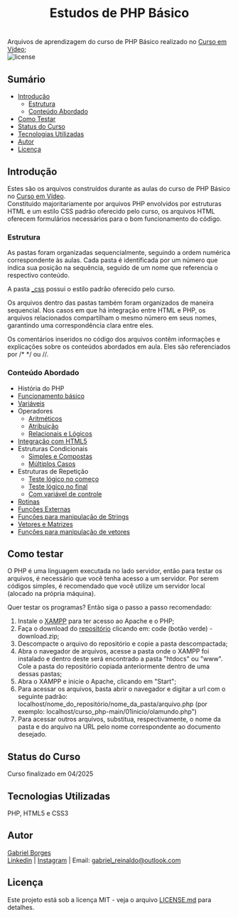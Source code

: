 # <h1 align="center">Estudos de PHP Básico<h1>
Arquivos de aprendizagem do curso de PHP Básico realizado no [Curso em Vídeo](https://www.cursoemvideo.com/curso/php-basico/);  
![license](https://img.shields.io/badge/license-MIT-green)  

## Sumário  
* [Introdução](#Introdução)
  * [Estrutura](#Estrutura)   
  * [Conteúdo Abordado](#Conteúdo-Abordado) 
* [Como Testar](#Como-Testar) 
* [Status do Curso](#Status-do-Curso)
* [Tecnologias Utilizadas](#Tecnologias-Utilizadas)
* [Autor](#Autor)
* [Licença](#Licença)
## Introdução  
Estes são os arquivos construídos durante as aulas do curso de PHP Básico no [Curso em Vídeo](https://www.cursoemvideo.com/curso/php-basico/).  
Constituido majoritariamente por arquivos PHP envolvidos por estruturas HTML e um estilo CSS padrão oferecido pelo curso, os arquivos HTML oferecem formulários necessários para o bom funcionamento do código.

### Estrutura  
As pastas foram organizadas sequencialmente, seguindo a ordem numérica correspondente às aulas. Cada pasta é identificada por um número que indica sua posição na sequência, seguido de um nome que referencia o respectivo conteúdo.  
  
A pasta [_css](https://github.com/gbr-developer/curso_php/tree/main/_css) possui o estilo padrão oferecido pelo curso.  
  
Os arquivos dentro das pastas também foram organizados de maneira sequencial. Nos casos em que há integração entre HTML e PHP, os arquivos relacionados compartilham o mesmo número em seus nomes, garantindo uma correspondência clara entre eles.  
  
Os comentários inseridos no código dos arquivos contêm informações e explicações sobre os conteúdos abordados em aula. Eles são referenciados por /* */ ou //.

### Conteúdo Abordado  
* História do PHP
* [Funcionamento básico](https://github.com/gbr-developer/curso_php/tree/main/01inicio)
* [Variáveis](https://github.com/gbr-developer/curso_php/tree/main/02variaveis)
* Operadores
  * [Aritméticos](https://github.com/gbr-developer/curso_php/tree/main/03operadores_aritmeticos)
  * [Atribuição](https://github.com/gbr-developer/curso_php/tree/main/04atribuicao)
  * [Relacionais e Lógicos](https://github.com/gbr-developer/curso_php/tree/main/05relacionais_logicos)
* [Integração com HTML5](https://github.com/gbr-developer/curso_php/tree/main/06integracaohtml)
* Estruturas Condicionais
  * [Simples e Compostas](https://github.com/gbr-developer/curso_php/tree/main/07condicoes)
  * [Múltiplos Casos](https://github.com/gbr-developer/curso_php/tree/main/08switch)
* Estruturas de Repetição
  * [Teste lógico no começo](https://github.com/gbr-developer/curso_php/tree/main/09while)
  * [Teste lógico no final](https://github.com/gbr-developer/curso_php/tree/main/10do_while)
  * [Com variável de controle](https://github.com/gbr-developer/curso_php/tree/main/11for)
* [Rotinas](https://github.com/gbr-developer/curso_php/tree/main/12rotinas)
* [Funções Externas](https://github.com/gbr-developer/curso_php/tree/main/13funcoes_externas)
* [Funções para manipulação de Strings](https://github.com/gbr-developer/curso_php/tree/main/14funcoes_strings)
* [Vetores e Matrizes](https://github.com/gbr-developer/curso_php/tree/main/15vetores_matrizes)
* [Funções para manipulação de vetores](https://github.com/gbr-developer/curso_php/tree/main/16funcoes_vetores)
   
## Como testar  
O PHP é uma linguagem executada no lado servidor, então para testar os arquivos, é necessário que você tenha acesso a um servidor. Por serem códigos simples, é recomendado que você utilize um servidor local (alocado na própria máquina).  
  
Quer testar os programas? Então siga o passo a passo recomendado:   
1. Instale o [XAMPP](https://www.apachefriends.org/pt_br/index.html) para ter acesso ao Apache e o PHP;
2. Faça o download do [repositório](https://github.com/gbr-developer/curso_php) clicando em: code (botão verde) - download.zip; 
3. Descompacte o arquivo do repositório e copie a pasta descompactada;
4. Abra o navegador de arquivos, acesse a pasta onde o XAMPP foi instalado e dentro deste será encontrado a pasta "htdocs" ou "www". Cole a pasta do repositório copiada anteriormente dentro de uma dessas pastas;
5. Abra o XAMPP e inicie o Apache, clicando em "Start";
6. Para acessar os arquivos, basta abrir o navegador e digitar a url com o seguinte padrão: localhost/nome_do_repositório/nome_da_pasta/arquivo.php (por exemplo: localhost/curso_php-main/01inicio/olamundo.php")
7. Para acessar outros arquivos, substitua, respectivamente, o nome da pasta e do arquivo na URL pelo nome correspondente ao documento desejado.

## Status do Curso  
Curso finalizado em 04/2025

## Tecnologias Utilizadas  
PHP, HTML5 e CSS3  

## Autor  
[Gabriel Borges](https://github.com/gbr-developer)  
[Linkedin](https://www.linkedin.com/in/gabriel-b-r/) | [Instagram](https://www.instagram.com/gbr_developer/) | Email: gabriel_reinaldo@outlook.com

## Licença  
Este projeto está sob a licença MIT - veja o arquivo [LICENSE.md](https://github.com/gbr-developer/curso_php/blob/main/LICENSE) para detalhes.  
